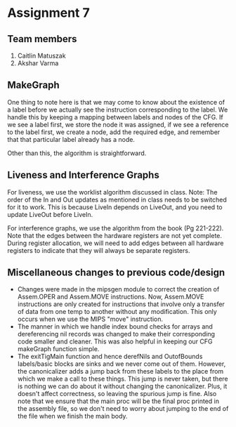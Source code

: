 # Assignment 7
## Team members
1. Caitlin Matuszak
2. Akshar Varma

## MakeGraph
One thing to note here is that we may come to know about the existence of a label before we actually see the instruction corresponding to the label. We handle this by keeping a mapping between labels and nodes of the CFG. If we see a label first, we store the node it was assigned, if we see a reference to the label first, we create a node, add the required edge, and remember that that particular label already has a node.

Other than this, the algorithm is straightforward.

## Liveness and Interference Graphs
For liveness, we use the worklist algorithm discussed in class.
Note: The order of the In and Out updates as mentioned in class needs to be switched for it to work. This is because LiveIn depends on LiveOut, and you need to update LiveOut before LiveIn.

For interference graphs, we use the algorithm from the book (Pg 221-222).
Note that the edges between the hardware registers are not yet complete. During register allocation, we will need to add edges between all hardware registers to indicate that they will always be separate registers.

## Miscellaneous changes to previous code/design
* Changes were made in the mipsgen module to correct the creation of Assem.OPER and Assem.MOVE instructions. Now, Assem.MOVE instructions are only created for instructions that involve only a transfer of data from one temp to another without any modification. This only occurs when we use the MIPS "move" instruction.
* The manner in which we handle index bound checks for arrays and dereferencing nil records was changed to make their corresponding code smaller and cleaner. This was also helpful in keeping our CFG makeGraph function simple.
* The exitTigMain function and hence derefNils and OutofBounds labels/basic blocks are sinks and we never come out of them. However, the canonicalizer adds a jump back from these labels to the place from which we make a call to these things. This jump is never taken, but there is nothing we can do about it without changing the canonicalizer. Plus, it doesn't affect correctness, so leaving the spurious jump is fine. Also note that we ensure that the main proc will be the final proc printed in the assembly file, so we don't need to worry about jumping to the end of the file when we finish the main body.
